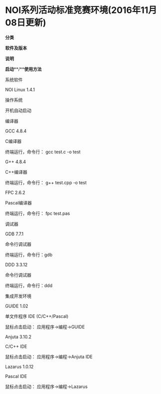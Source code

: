 # NOI系列活动标准竞赛环境(2016年11月08日更新)

**分类**

**软件及版本**

**说明**

**启动****/****使用方法**

系统软件

NOI Linux 1.4.1

操作系统

开机自动启动

编译器

GCC 4.8.4

C编译器

终端运行，命令行： 
gcc test.c -o test

G++ 4.8.4

C++编译器

终端运行，命令行： 
g++ test.cpp -o test

FPC 2.6.2

Pascal编译器

终端运行，命令行： 
fpc test.pas

调试器

GDB 7.7.1

命令行调试器

终端运行，命令行：gdb

DDD 3.3.12

命令行调试器

终端运行，命令行：ddd

集成开发环境

GUIDE 1.02

单文件程序 
IDE
(C/C++/Pascal)

鼠标点击启动： 应用程序→编程→GUIDE

Anjuta 3.10.2

C/C++ IDE

鼠标点击启动： 应用程序→编程→Anjuta 
IDE

Lazarus 1.0.12

Pascal IDE

鼠标点击启动： 应用程序→编程→Lazarus